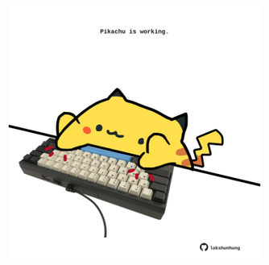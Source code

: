 <!-- built at 16/04/2021, 10:07:21 UTC -->
<p align="center">
  <img width="500" height="500" src="./ReadmeImage.svg">
</p>
